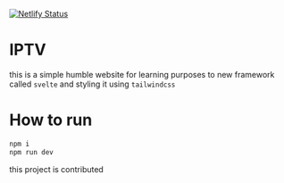 [![Netlify Status](https://api.netlify.com/api/v1/badges/f66beab0-6593-495b-aa82-d84fbcab1d50/deploy-status)](https://app.netlify.com/sites/tvpro/deploys)
# IPTV

this is a simple humble website for learning purposes to new framework called `svelte` and styling it using `tailwindcss` 

# How to run


```bash
npm i 
npm run dev
```
this project is contributed
